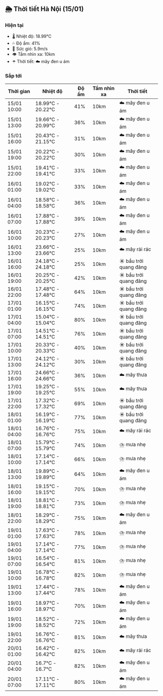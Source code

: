 ## 🌦️ Thời tiết Hà Nội (15/01)

### Hiện tại

- 🌡️ Nhiệt độ: 18.99℃
- 💦 Độ ẩm: 41%
- 💨 Sức gió: 5.9m/s
- 👁️ Tầm nhìn xa: 10km
- ☂️ Thời tiết: ☁️ mây đen u ám

### Sắp tới

| Thời gian | Nhiệt độ | Độ ẩm | Tầm nhìn xa | Thời tiết |
| --- | --- | --- | --- | --- |
| 15/01 10:00 | 18.99℃ - 20.22℃ | 41% | 10km | ☁️ mây đen u ám |
| 15/01 13:00 | 19.66℃ - 20.99℃ | 36% | 10km | ☁️ mây đen u ám |
| 15/01 16:00 | 20.43℃ - 21.15℃ | 31% | 10km | ☁️ mây đen u ám |
| 15/01 19:00 | 20.22℃ - 20.22℃ | 30% | 10km | ☁️ mây đen u ám |
| 15/01 22:00 | 19.41℃ - 19.41℃ | 33% | 10km | ☁️ mây đen u ám |
| 16/01 01:00 | 19.02℃ - 19.02℃ | 33% | 10km | ☁️ mây đen u ám |
| 16/01 04:00 | 18.58℃ - 18.58℃ | 36% | 10km | ☁️ mây đen u ám |
| 16/01 07:00 | 17.88℃ - 17.88℃ | 39% | 10km | ☁️ mây đen u ám |
| 16/01 10:00 | 20.23℃ - 20.23℃ | 27% | 10km | ☁️ mây đen u ám |
| 16/01 13:00 | 23.66℃ - 23.66℃ | 25% | 10km | ☁️ mây rải rác |
| 16/01 16:00 | 24.18℃ - 24.18℃ | 25% | 10km | ☀️ bầu trời quang đãng |
| 16/01 19:00 | 20.25℃ - 20.25℃ | 42% | 10km | ☀️ bầu trời quang đãng |
| 16/01 22:00 | 17.48℃ - 17.48℃ | 64% | 10km | ☀️ bầu trời quang đãng |
| 17/01 01:00 | 16.15℃ - 16.15℃ | 74% | 10km | ☀️ bầu trời quang đãng |
| 17/01 04:00 | 15.04℃ - 15.04℃ | 80% | 10km | ☀️ bầu trời quang đãng |
| 17/01 07:00 | 14.51℃ - 14.51℃ | 76% | 10km | ☀️ bầu trời quang đãng |
| 17/01 10:00 | 20.33℃ - 20.33℃ | 40% | 10km | ☀️ bầu trời quang đãng |
| 17/01 13:00 | 24.12℃ - 24.12℃ | 30% | 10km | ☀️ bầu trời quang đãng |
| 17/01 16:00 | 24.66℃ - 24.66℃ | 36% | 10km | ☁️ mây thưa |
| 17/01 19:00 | 19.25℃ - 19.25℃ | 55% | 10km | ☁️ mây thưa |
| 17/01 22:00 | 17.32℃ - 17.32℃ | 69% | 10km | ☀️ bầu trời quang đãng |
| 18/01 01:00 | 16.19℃ - 16.19℃ | 77% | 10km | ☀️ bầu trời quang đãng |
| 18/01 04:00 | 16.76℃ - 16.76℃ | 75% | 10km | ☁️ mây rải rác |
| 18/01 07:00 | 15.79℃ - 15.79℃ | 74% | 10km | ⛈️ mưa nhẹ |
| 18/01 10:00 | 17.14℃ - 17.14℃ | 66% | 10km | ⛈️ mưa nhẹ |
| 18/01 13:00 | 19.89℃ - 19.89℃ | 64% | 10km | ☁️ mây đen u ám |
| 18/01 16:00 | 19.15℃ - 19.15℃ | 70% | 10km | ⛈️ mưa nhẹ |
| 18/01 19:00 | 18.81℃ - 18.81℃ | 73% | 10km | ⛈️ mưa nhẹ |
| 18/01 22:00 | 18.29℃ - 18.29℃ | 75% | 10km | ☁️ mây đen u ám |
| 19/01 01:00 | 17.63℃ - 17.63℃ | 78% | 10km | ⛈️ mưa nhẹ |
| 19/01 04:00 | 17.14℃ - 17.14℃ | 77% | 10km | ⛈️ mưa nhẹ |
| 19/01 07:00 | 16.54℃ - 16.54℃ | 81% | 10km | ⛈️ mưa nhẹ |
| 19/01 10:00 | 16.78℃ - 16.78℃ | 82% | 10km | ⛈️ mưa nhẹ |
| 19/01 13:00 | 17.44℃ - 17.44℃ | 78% | 10km | ☁️ mây đen u ám |
| 19/01 16:00 | 18.97℃ - 18.97℃ | 70% | 10km | ☁️ mây đen u ám |
| 19/01 19:00 | 18.52℃ - 18.52℃ | 72% | 10km | ☁️ mây đen u ám |
| 19/01 22:00 | 16.76℃ - 16.76℃ | 81% | 10km | ☁️ mây thưa |
| 20/01 01:00 | 16.42℃ - 16.42℃ | 82% | 10km | ☁️ mây rải rác |
| 20/01 04:00 | 16.7℃ - 16.7℃ | 82% | 10km | ☁️ mây đen u ám |
| 20/01 07:00 | 17.11℃ - 17.11℃ | 80% | 10km | ☁️ mây đen u ám |

